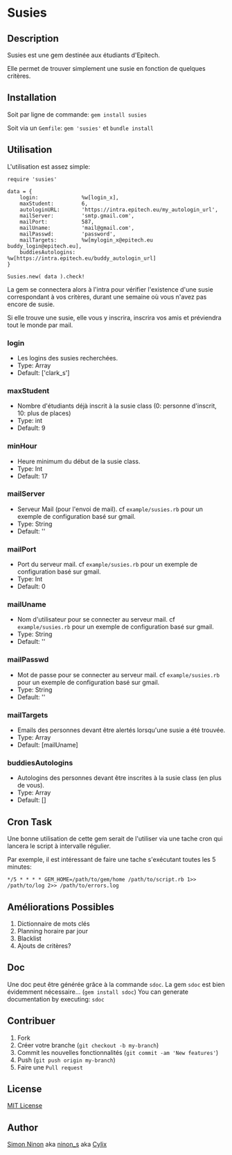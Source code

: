# Susies

## Description

Susies est une gem destinée aux étudiants d'Epitech.

Elle permet de trouver simplement une susie en fonction de quelques critères.


## Installation

Soit par ligne de commande: `gem install susies`

Soit via un `Gemfile`: `gem 'susies'` et `bundle install`


## Utilisation

L'utilisation est assez simple:

```
require 'susies'

data = {
	login:              %w[login_x],
	maxStudent:         6,
	autologinURL:       'https://intra.epitech.eu/my_autologin_url',
	mailServer:         'smtp.gmail.com',
	mailPort:           587,
	mailUname:          'mail@gmail.com',
	mailPasswd:         'password',
	mailTargets:        %w[mylogin_x@epitech.eu buddy_login@epitech.eu],
	buddiesAutologins:  %w[https://intra.epitech.eu/buddy_autologin_url]
}

Susies.new( data ).check!
```

La gem se connectera alors à l'intra pour vérifier l'existence d'une susie correspondant à vos critères, durant une semaine où vous n'avez pas encore de susie.

Si elle trouve une susie, elle vous y inscrira, inscrira vos amis et préviendra tout le monde par mail.


### login

* Les logins des susies recherchées.
* Type: Array
* Default: ['clark_s']


### maxStudent

* Nombre d'étudiants déjà inscrit à la susie class (0: personne d'inscrit, 10: plus de places)
* Type: int
* Default: 9


### minHour

* Heure minimum du début de la susie class.
* Type: Int
* Default: 17


### mailServer

* Serveur Mail (pour l'envoi de mail). cf `example/susies.rb` pour un exemple de configuration basé sur gmail.
* Type: String
* Default: ''


### mailPort

* Port du serveur mail. cf `example/susies.rb` pour un exemple de configuration basé sur gmail.
* Type: Int
* Default: 0


### mailUname

* Nom d'utilisateur pour se connecter au serveur mail. cf `example/susies.rb` pour un exemple de configuration basé sur gmail.
* Type: String
* Default: ''


### mailPasswd

* Mot de passe pour se connecter au serveur mail. cf `example/susies.rb` pour un exemple de configuration basé sur gmail.
* Type: String
* Default: ''


### mailTargets

* Emails des personnes devant être alertés lorsqu'une susie a été trouvée.
* Type: Array
* Default: [mailUname]


### buddiesAutologins

* Autologins des personnes devant être inscrites à la susie class (en plus de vous).
* Type: Array
* Default: []


## Cron Task

Une bonne utilisation de cette gem serait de l'utiliser via une tache cron qui lancera le script à intervalle régulier.

Par exemple, il est intéressant de faire une tache s'exécutant toutes les 5 minutes:

```
*/5 * * * * GEM_HOME=/path/to/gem/home /path/to/script.rb 1>> /path/to/log 2>> /path/to/errors.log
```


## Améliorations Possibles

1. Dictionnaire de mots clés
2. Planning horaire par jour
3. Blacklist
4. Ajouts de critères?


## Doc

Une doc peut être générée grâce à la commande `sdoc`.
La gem `sdoc` est bien évidemment nécessaire... (`gem install sdoc`)
You can generate documentation by executing: `sdoc`


## Contribuer

1. Fork
2. Créer votre branche (`git checkout -b my-branch`)
3. Commit les nouvelles fonctionnalités (`git commit -am 'New features'`)
4. Push (`git push origin my-branch`)
5. Faire une `Pull request`


## License

[MIT License](MIT_LICENSE.txt)


## Author

[Simon Ninon](http://sninon.fr) aka [ninon_s](http://intra.epitech.eu/user/ninon_s) aka [Cylix](http://github.com/Cylix)
